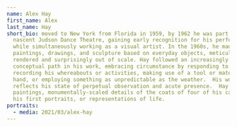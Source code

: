 ```yaml
---
name: Alex Hay
first_name: Alex
last_name: Hay
short_bio: moved to New York from Florida in 1959, by 1962 he was part of the
  nascent Judson Dance Theatre, gaining early recognition for his performances,
  while simultaneously working as a visual artist. In the 1960s, he made
  paintings, drawings, and sculpture based on everyday objects, meticulously
  rendered and surprisingly out of scale. Hay followed an increasingly
  conceptual path in his work, embracing circumstance by responding to and
  recording his whereabouts or activities, making use of a tool or material at
  hand, or employing something as unpredictable as the weather.  His work
  reflects his state of perpetual observation and acute presence.  Hay’s latest
  paintings, monumentally-scaled details of the coats of four of his cats, are
  his first portraits, or representations of life.
portraits:
  - media: 2021/03/alex-hay
---
```

